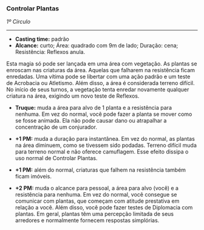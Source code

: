 ### Controlar Plantas
*1º Círculo*
___
- **Casting time:** padrão
- **Alcance:** curto;
Área: quadrado com 9m de lado;
Duração: cena;
Resistência: Reflexos anula.

Esta magia só pode ser lançada em uma área com vegetação. As plantas se enroscam nas criaturas da área. Aquelas que falharem na resistência ficam enredadas. Uma vítima pode se libertar com uma ação padrão e um teste de Acrobacia ou Atletismo. Além disso, a área é considerada terreno difícil. No início de seus turnos, a vegetação tenta enredar novamente qualquer criatura na área, exigindo um novo teste de Reflexos.

- **Truque:** muda a área para alvo de 1 planta e a resistência para nenhuma. Em vez do normal, você pode fazer a planta se mover como se fosse animada. Ela não pode causar dano ou atrapalhar a concentração de um conjurador.

- **+1 PM:** muda a duração para instantânea. Em vez do normal, as plantas na área diminuem, como se tivessem sido podadas. Terreno difícil muda para terreno normal e não oferece camuflagem. Esse efeito dissipa o uso normal de Controlar Plantas.
- **+1 PM:** além do normal, criaturas que falhem na resistência também ficam imóveis.
- **+2 PM:** muda o alcance para pessoal, a área para alvo (você) e a resistência para nenhuma. Em vez do normal, você consegue se comunicar com plantas, que começam com atitude prestativa em relação a você. Além disso, você pode fazer testes de Diplomacia com plantas. Em geral, plantas têm uma percepção limitada de seus arredores e normalmente fornecem respostas simplórias.
